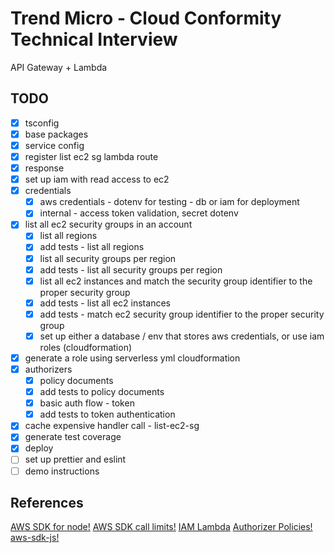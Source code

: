 # Trend Micro - Cloud Conformity Technical Interview
API Gateway + Lambda


## TODO
- [x] tsconfig
- [x] base packages
- [x] service config
- [x] register list ec2 sg lambda route
- [x] response
- [x] set up iam with read access to ec2
- [x] credentials
    - [x] aws credentials - dotenv for testing - db or iam for deployment
    - [x] internal - access token validation, secret dotenv
- [x] list all ec2 security groups in an account
    - [x] list all regions
    - [x] add tests - list all regions
    - [x] list all security groups per region
    - [x] add tests - list all security groups per region
    - [x] list all ec2 instances and match the security group identifier to the proper security group
    - [x] add tests - list all ec2 instances
    - [x] add tests - match ec2 security group identifier to the proper security group
    - [x] set up either a database / env that stores aws credentials, or use iam roles (cloudformation)
- [x] generate a role using serverless yml cloudformation
- [x] authorizers
    - [x] policy documents
    - [x] add tests to policy documents
    - [x] basic auth flow - token
    - [x] add tests to token authentication
- [x] cache expensive handler call - list-ec2-sg
- [x] generate test coverage
- [x] deploy
- [ ] set up prettier and eslint
- [ ] demo instructions

## References
[AWS SDK for node!](https://docs.amazonaws.cn/en_us/sdk-for-javascript/v2/developer-guide/getting-started-nodejs.html)
[AWS SDK call limits!](https://docs.aws.amazon.com/AWSEC2/latest/APIReference/throttling.html)
[IAM Lambda](https://docs.aws.amazon.com/apigateway/latest/developerguide/integrating-api-with-aws-services-lambda.html)
[Authorizer Policies!](https://docs.aws.amazon.com/apigateway/latest/developerguide/apigateway-resource-policies-examples.html )
[aws-sdk-js!](https://github.com/aws/aws-sdk-js)